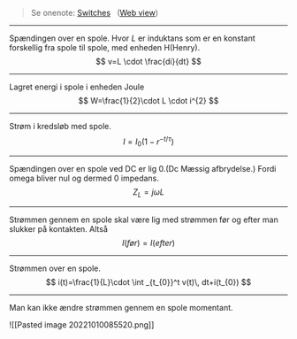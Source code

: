 >Se onenote: [Switches](onenote:https://d.docs.live.net/c230e022fc67d306/Dokumenter/kasper%20blochs%20notesbog/SDU%20Elektronik.one#Switches&section-id={59B354F1-AD2D-4315-8B7F-B888C2B94A3F}&page-id={4490ADFB-F2EF-4DEC-A3BB-328A5DC52447}&end)   ([Web view](https://onedrive.live.com/view.aspx?resid=C230E022FC67D306%21118&id=documents&wd=target%28SDU%20Elektronik.one%7C59B354F1-AD2D-4315-8B7F-B888C2B94A3F%2FSwitches%7C4490ADFB-F2EF-4DEC-A3BB-328A5DC52447%2F%29))

***
Spændingen over en spole. Hvor *L* er induktans som er en konstant forskellig fra spole til spole, med enheden H(Henry).
$$
v=L \cdot \frac{di}{dt}
$$

***
Lagret energi i spole i enheden Joule
$$
W=\frac{1}{2}\cdot L \cdot i^{2}
$$

***
Strøm i kredsløb med spole.
$$
I=I_{0}(1-r^{-t/\tau})
$$

***
Spændingen over en spole ved DC er lig 0.(Dc Mæssig afbrydelse.) Fordi omega bliver nul og dermed 0 impedans.
$$Z_L=j\omega L$$
***
Strømmen gennem en spole skal være lig med strømmen før og efter man slukker på kontakten. Altså $$I(før)=I(efter)$$

***
Strømmen over en spole.
$$
i(t)=\frac{1}{L}\cdot \int _{t_{0}}^t v(t)\, dt+i(t_{0}) 
$$


***
Man kan ikke ændre strømmen gennem en spole momentant.



![[Pasted image 20221010085520.png]]